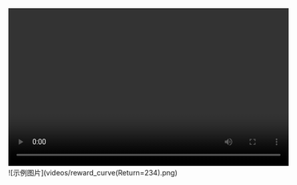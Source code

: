 <video width="560" height="315" controls>
    <source src="videos/Return=234.mp4" type="video/mp4">
</video>
![示例图片](videos/reward_curve(Return=234).png)
